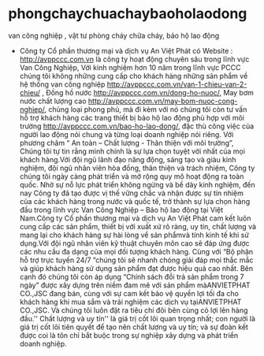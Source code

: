 # phongchaychuachaybaoholaodong
van công nghiệp , vật tư phòng cháy chữa cháy, bảo hộ lao động
- Công ty Cổ phần thương mại và dịch vụ An Việt Phát  có Website : http://avppccc.com.vn là công ty hoạt động chuyên sâu trong lĩnh vực Van Công Nghiệp, Với kinh nghiệm hơn 10 năm trong lĩnh vực PCCC chúng tôi không những cung cấp cho khách hàng những sản phẩm về hệ thống  van công nghiệp http://avppccc.com.vn/van-1-chieu-van-2-chieu/  , Đồng hồ nước http://avppccc.com.vn/dong-ho-nuoc/, May bơm nước chất lượng cao http://avppccc.com.vn/may-bom-nuoc-cong-nghiep/, chủng loại phong phú, mà đi kèm với nó chúng tôi còn tư vấn hỗ trợ khách hàng các trang thiết bị bảo hộ lao động phù hợp với môi trường http://avppccc.com.vn/bao-ho-lao-dong/, đặc thù công việc của người lao động nói chung và từng loại doanh nghiệp nói riêng. Với phương châm “ An toàn – Chất lượng - Thân thiện với môi trường”, Chúng tôi tự tin rằng mình chính là sự lựa chọn tuyệt vời nhất của mọi khách hàng.Với đội ngũ lãnh đạo năng động, sáng tạo và giàu kinh nghiệm, đội ngũ nhân viên hòa đồng, thân thiện và trách nhiệm, Công ty chúng tôi ngày càng phát triển và mở rộng quy mô hoạt động ra toàn quốc. Nhờ sự nỗ lực phát triển không ngừng và bề dày kinh nghiệm, đến nay Công ty đã tạo được vị thế vững chắc và nhận được sự tín nhiệm của các khách hàng trong nước và quốc tế, trở thành sự lựa chọn hàng đầu trong lĩnh vực Van Công Nghiệp – Bảo hộ lao động tại Việt Nam.Công ty Cổ phần thương mại và dịch vụ An Việt Phát cam kết luôn cung cấp các sản phẩm, thiết bị với xuất xứ rõ ràng, uy tín, chất lượng và mang lại cho khách hàng sự hài lòng về sản phẩmvà tính kinh tế khi sử dụng.Với đội ngũ nhân viên kỹ thuật chuyên môn cao sẽ đáp ứng được các nhu cầu đa dạng của mọi đối tượng khách hàng. Cùng với “Bộ phận hỗ trợ trực tuyến 24/7 ”chúng tôi sẽ nhanh chóng giải đáp mọi thắc mắc và giúp khách hàng sử dụng sản phẩm đạt được hiệu quả cao nhất. Bên cạnh đó chúng tôi còn áp dụng “Chính sách đổi trả sản phẩm trong 7 ngày” được xây dựng trên niềm đam mê với sản phẩm màANVIETPHAT CO.,JSC đang bán, cùng với sự cam kết bảo vệ quyền lợi tối đa cho khách hàng khi mua sắm và trải nghiệm các dịch vụ tạiANVIETPHAT CO.,JSC. Và chúng tôi luôn đặt ra tiêu chí đôi bên cùng có lợi lên hàng đầu.'' Chất lượng và uy tín'' là giá trị cốt lõi quan trọng nhất; con người là giá trị cốt lõi tiên quyết để tạo nên chất lượng và uy tín; và sự đoàn kết được coi là tôn chỉ bắt buộc trong sự nghiệp xây dựng và phát triển doanh nghiệp.
